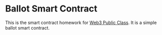 # Ballot Smart Contract

This is the smart contract homework for [Web3 Public Class](https://talentre.academy/events/web3-public-class?utm_source=Klaviyo&utm_medium=flow&_kx=i7HZKRseBOJaIdumg2P6q0F7PNfr4V3ISGief2AGBQ0=.UM2QNS). It is a simple ballot smart contract.
